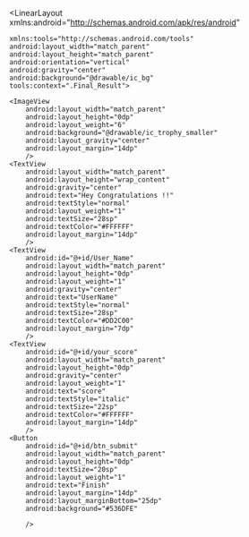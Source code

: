 
<LinearLayout xmlns:android="http://schemas.android.com/apk/res/android"

    xmlns:tools="http://schemas.android.com/tools"
    android:layout_width="match_parent"
    android:layout_height="match_parent"
    android:orientation="vertical"
    android:gravity="center"
    android:background="@drawable/ic_bg"
    tools:context=".Final_Result">

    <ImageView
        android:layout_width="match_parent"
        android:layout_height="0dp"
        android:layout_weight="6"
        android:background="@drawable/ic_trophy_smaller"
        android:layout_gravity="center"
        android:layout_margin="14dp"
        />
    <TextView
        android:layout_width="match_parent"
        android:layout_height="wrap_content"
        android:gravity="center"
        android:text="Hey Congratulations !!"
        android:textStyle="normal"
        android:layout_weight="1"
        android:textSize="28sp"
        android:textColor="#FFFFFF"
        android:layout_margin="14dp"
        />
    <TextView
        android:id="@+id/User_Name"
        android:layout_width="match_parent"
        android:layout_height="0dp"
        android:layout_weight="1"
        android:gravity="center"
        android:text="UserName"
        android:textStyle="normal"
        android:textSize="28sp"
        android:textColor="#DD2C00"
        android:layout_margin="7dp"
        />
    <TextView
        android:id="@+id/your_score"
        android:layout_width="match_parent"
        android:layout_height="0dp"
        android:gravity="center"
        android:layout_weight="1"
        android:text="score"
        android:textStyle="italic"
        android:textSize="22sp"
        android:textColor="#FFFFFF"
        android:layout_margin="14dp"
        />
    <Button
        android:id="@+id/btn_submit"
        android:layout_width="match_parent"
        android:layout_height="0dp"
        android:textSize="20sp"
        android:layout_weight="1"
        android:text="Finish"
        android:layout_margin="14dp"
        android:layout_marginBottom="25dp"
        android:background="#536DFE"

        />
</LinearLayout>
